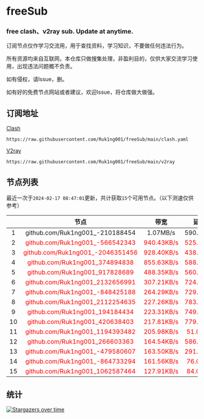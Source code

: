 # freeSub
### free clash、v2ray sub. Update at anytime.

订阅节点仅作学习交流用，用于查找资料，学习知识，不要做任何违法行为。

所有资源均来自互联网，本仓库只做搜集处理，非盈利目的，仅供大家交流学习使用，出现违法问题概不负责。

如有侵权，请Issue，删。

如有好的免费节点网站或者建议，欢迎Issue，将仓库做大做强。

## 订阅地址
[Clash](https://raw.githubusercontent.com/Ruk1ng001/freeSub/main/clash.yaml)
```
https://raw.githubusercontent.com/Ruk1ng001/freeSub/main/clash.yaml
```
[V2ray](https://raw.githubusercontent.com/Ruk1ng001/freeSub/main/v2ray)
```
https://raw.githubusercontent.com/Ruk1ng001/freeSub/main/v2ray
```

## 节点列表

最近一次于`2024-02-17 08:47:01`更新，共计获取`15`个可用节点。（以下测速仅供参考）

|  | 节点 | 带宽 | 延迟 |
|:-:|:--:|:--:|:--:|
 | 1 | github.com/Ruk1ng001_-210188454 | 1.07MB/s | 590.00ms |
 | 2 | <font color=red>github.com/Ruk1ng001_-566542343</font> | <font color=red>940.43KB/s</font> | <font color=red>525.00ms</font> |
 | 3 | <font color=red>github.com/Ruk1ng001_-2046351456</font> | <font color=red>928.40KB/s</font> | <font color=red>438.00ms</font> |
 | 4 | <font color=red>github.com/Ruk1ng001_374894838</font> | <font color=red>855.63KB/s</font> | <font color=red>588.00ms</font> |
 | 5 | <font color=red>github.com/Ruk1ng001_917828689</font> | <font color=red>488.35KB/s</font> | <font color=red>560.00ms</font> |
 | 6 | <font color=red>github.com/Ruk1ng001_2132656991</font> | <font color=red>307.21KB/s</font> | <font color=red>724.00ms</font> |
 | 7 | <font color=red>github.com/Ruk1ng001_-848425188</font> | <font color=red>264.29KB/s</font> | <font color=red>729.00ms</font> |
 | 8 | <font color=red>github.com/Ruk1ng001_2112254635</font> | <font color=red>227.26KB/s</font> | <font color=red>783.00ms</font> |
 | 9 | <font color=red>github.com/Ruk1ng001_194184434</font> | <font color=red>223.31KB/s</font> | <font color=red>749.00ms</font> |
 | 10 | <font color=red>github.com/Ruk1ng001_420638403</font> | <font color=red>217.81KB/s</font> | <font color=red>779.00ms</font> |
 | 11 | <font color=red>github.com/Ruk1ng001_1194393482</font> | <font color=red>205.98KB/s</font> | <font color=red>51.00ms</font> |
 | 12 | <font color=red>github.com/Ruk1ng001_266603363</font> | <font color=red>164.54KB/s</font> | <font color=red>586.00ms</font> |
 | 13 | <font color=red>github.com/Ruk1ng001_-479580607</font> | <font color=red>163.50KB/s</font> | <font color=red>291.00ms</font> |
 | 14 | <font color=red>github.com/Ruk1ng001_-864733294</font> | <font color=red>161.56KB/s</font> | <font color=red>76.00ms</font> |
 | 15 | <font color=red>github.com/Ruk1ng001_1062587464</font> | <font color=red>127.91KB/s</font> | <font color=red>84.00ms</font> |


## 统计

[![Stargazers over time](https://starchart.cc/Ruk1ng001/freeSub.svg)](https://starchart.cc/Ruk1ng001/freeSub)